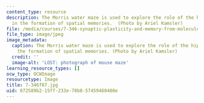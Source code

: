 ```yaml
---
content_type: resource
description: The Morris water maze is used to explore the role of the hippocampus
  in the formation of spatial memories.  (Photo by Ariel Kamsler)
file: /media/courses/7-346-synaptic-plasticity-and-memory-from-molecules-to-behavior-fall-2007/072589b215ff233e70b857459460400e_7-346f07.jpg
file_type: image/jpeg
image_metadata:
  caption: The Morris water maze is used to explore the role of the hippocampus in
    the formation of spatial memories. (Photo by Ariel Kamsler)
  credit: ''
  image-alt: 'LOST: photograph of mouse maze'
learning_resource_types: []
ocw_type: OCWImage
resourcetype: Image
title: 7-346f07.jpg
uid: 072589b2-15ff-233e-70b8-57459460400e
---
```

